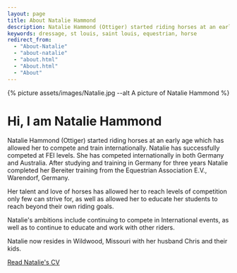 ```yaml
---
layout: page
title: About Natalie Hammond
description: Natalie Hammond (Ottiger) started riding horses at an early age which has allowed her to compete and train internationally. Natalie has successfully competed at FEI levels. She has competed internationally in both Germany and Australia. After studying and training in Germany for three years Natalie completed her Bereiter training from the Equestrian Association E.V., Warendorf, Germany.
keywords: dressage, st louis, saint louis, equestrian, horse
redirect_from: 
  - "About-Natalie"
  - "about-natalie"
  - "about.html"
  - "About.html"
  - "About"
---
```


{% picture assets/images/Natalie.jpg --alt A picture of Natalie Hammond %}

# Hi, I am Natalie Hammond

Natalie Hammond (Ottiger) started riding horses at an early age which has allowed her to compete and train internationally. Natalie has successfully competed at FEI levels. She has competed internationally in both Germany and Australia. After studying and training in Germany for three years Natalie completed her Bereiter training from the Equestrian Association E.V., Warendorf, Germany.

Her talent and love of horses has allowed her to reach levels of competition only few can strive for, as well as allowed her to educate her students to reach beyond their own riding goals.

Natalie's ambitions include continuing to compete in International events, as well as to continue to educate and work with other riders.

Natalie now resides in Wildwood, Missouri with her husband Chris and their kids.

[Read Natalie's CV](/blog/natalie-hammond-cv)
